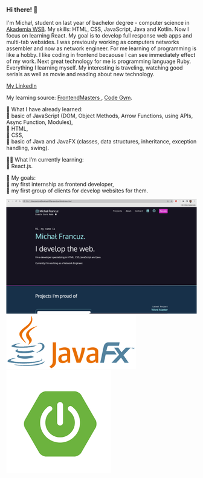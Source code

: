 ### Hi there! 👋

I'm Michał, student on last year of bachelor degree - computer science in <a href="https://wsb.edu.pl/uczelnia/aktualnosci/akademia-wsb-na-podium-rankingu-szkol-wyzszych-perspektywy-2022.html"> Akademia WSB</a>. My skills: HTML, CSS, JavaScript, Java and Kotlin. Now I focus on learning React. My goal is to develop full response web apps and multi-tab websides. I was previously working as computers networks assembler and now as network engineer. For me learning of programming is like a hobby. I like coding in frontend becaouse I can see immediately effect of my work. Next great technology for me is programming language Ruby. Everything I learning myself. My interesting is traveling, watching good serials as well as movie and reading about new technology.

<a href="https://www.linkedin.com/in/micha%C5%82-francuz-45499a110/"> My LinkedIn </a>

My learning source: <a href="https://frontendmasters.com/dashboard"> FrontendMasters </a>, <a href="https://codegym.cc/quests"> Code Gym</a>. 
<p></p>
🧩 What I have already learned:
<br>🚀 basic of JavaScript (DOM, Object Methods, Arrow Functions, using APIs, Async Function, Modules),
<br>🚀 HTML,
<br>🚀 CSS,
<br>🚀 basic of Java and JavaFX (classes, data structures, inheritance, exception handling, swing).
<p></p>
👨‍💻 What I’m currently learning:
<br>🚀 React.js.
<p></p>
🎯 My goals:
<br>🚀 my first internship as frontend developer,
<br>🚀 my first group of clients for develop websites for them.
<p></p>
<img src="toGithubProSH.png" alt=""> <img src="JavaFX_Logonowe.png" alt=""> <img src="spring2nowy2.png" alt="">

<!--
**MichalFrancuz/MichalFrancuz** is a ✨ _special_ ✨ repository because its `README.md` (this file) appears on your GitHub profile.

Here are some ideas to get you started:

- 🔭 I’m currently working on ...
- 🌱 I’m currently learning ...
- 👯 I’m looking to collaborate on ...
- 🤔 I’m looking for help with ...
- 💬 Ask me about ...
- 📫 How to reach me: ...
- 😄 Pronouns: ...
- ⚡ Fun fact: ...
-->

